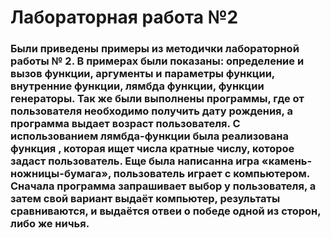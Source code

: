 # Лабораторная работа №2
### Были приведены примеры из методички лабораторной работы № 2. В примерах были показаны: определение и вызов функции, аргументы и параметры функции, внутренние функции, лямбда функции, функции генераторы. Так же были выполнены программы, где от пользователя необходимо получить дату рождения, а программа выдает возраст пользователя. С использованием лямбда-функции была реализована функция , которая ищет числа кратные числу, которое задаст пользователь. Еще была написанна игра «камень-ножницы-бумага», пользователь играет с компьютером. Сначала программа запрашивает выбор у пользователя, а затем свой вариант выдаёт компьютер, результаты сравниваются, и выдаётся отвеи о победе одной из сторон, либо же ничья.

